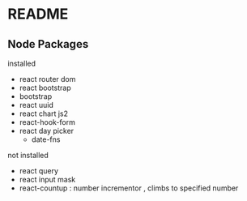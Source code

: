 # README

Node Packages
--------------
installed
- react router dom
- react bootstrap 
- bootstrap
- react uuid
- react chart js2
- react-hook-form
- react day picker
  - date-fns


not installed
- react query
- react input mask
- react-countup : number incrementor , climbs to specified number

